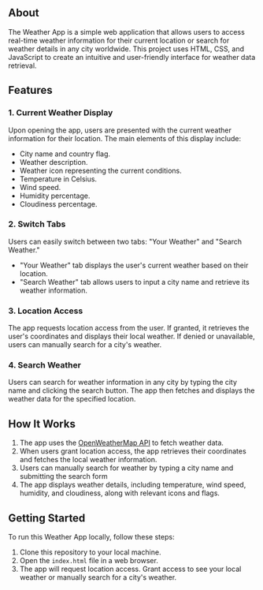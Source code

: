 ## About

The Weather App is a simple web application that allows users to access real-time weather information for their current location or search for weather details in any city worldwide. This project uses HTML, CSS, and JavaScript to create an intuitive and user-friendly interface for weather data retrieval.


## Features

### 1. Current Weather Display
Upon opening the app, users are presented with the current weather information for their location. The main elements of this display include:
- City name and country flag.
- Weather description.
- Weather icon representing the current conditions.
- Temperature in Celsius.
- Wind speed.
- Humidity percentage.
- Cloudiness percentage.

### 2. Switch Tabs
Users can easily switch between two tabs: "Your Weather" and "Search Weather." 
- "Your Weather" tab displays the user's current weather based on their location.
- "Search Weather" tab allows users to input a city name and retrieve its weather information.

### 3. Location Access
The app requests location access from the user. If granted, it retrieves the user's coordinates and displays their local weather. If denied or unavailable, users can manually search for a city's weather.

### 4. Search Weather
Users can search for weather information in any city by typing the city name and clicking the search button. The app then fetches and displays the weather data for the specified location.

## How It Works
1. The app uses the [OpenWeatherMap API](https://openweathermap.org/api) to fetch weather data.
2. When users grant location access, the app retrieves their coordinates and fetches the local weather information.
3. Users can manually search for weather by typing a city name and submitting the search form
4. The app displays weather details, including temperature, wind speed, humidity, and cloudiness, along with relevant icons and flags.

## Getting Started
To run this Weather App locally, follow these steps:

1. Clone this repository to your local machine.
2. Open the `index.html` file in a web browser.
3. The app will request location access. Grant access to see your local weather or manually search for a city's weather.
